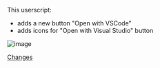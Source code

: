 This userscript:
* adds a new button "Open with VSCode"
* adds icons for "Open with Visual Studio" button

![image](https://github.com/vanowm/userscript_github-open_with_vscode/assets/511517/1dcc5f62-6575-47aa-bca4-ab9f1b9c7a28)

[Changes](https://vanowm.github.io/userscript_github-open_with_vscode/CHANGES.html)

